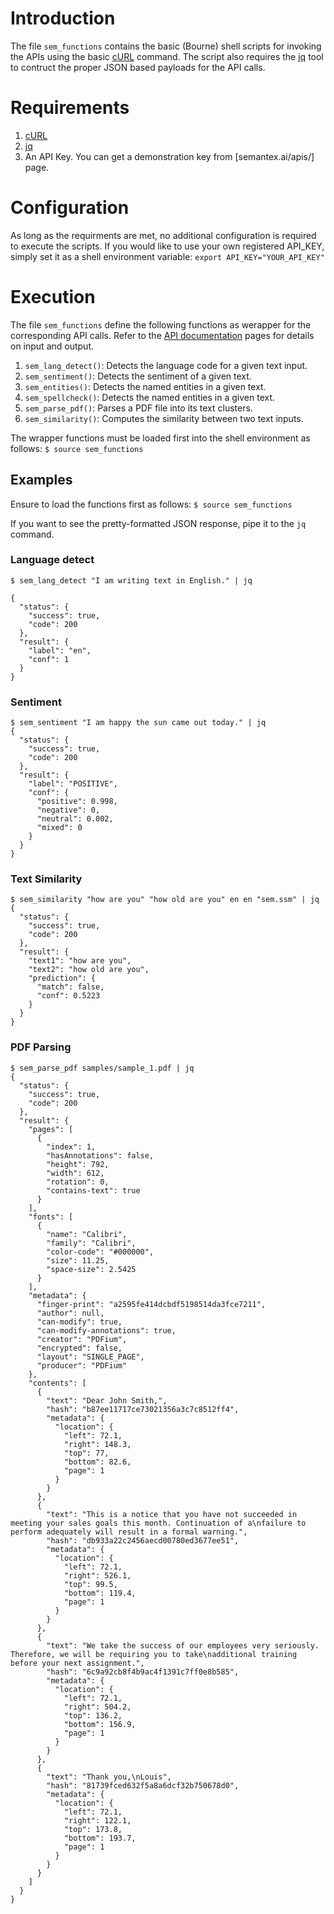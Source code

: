# Introduction
The file `sem_functions` contains the basic (Bourne) shell scripts for invoking the APIs using 
the basic [cURL](https://curl.se/) command. The script also requires the [jq](https://stedolan.github.io/jq/) tool
to contruct the proper JSON based payloads for the API calls.

# Requirements
1. [cURL](https://curl.se/)
2. [jq](https://stedolan.github.io/jq/)
3. An API Key. You can get a demonstration key from [semantex.ai/apis/] page.

# Configuration
As long as the requirments are met, no additional configuration is required to execute the scripts.
If you would like to use your own registered API_KEY, simply set it as a shell environment variable:
`export API_KEY="YOUR_API_KEY"`

# Execution
The file `sem_functions` define the following functions as werapper for the corresponding API calls. 
Refer to the [API documentation](semantex.ai/apis/) pages for details on input and output. 
1. `sem_lang_detect()`: Detects the language code for a given text input.
2. `sem_sentiment()`: Detects the sentiment of a given text.
3. `sem_entities()`: Detects the named entities in a given text.
4. `sem_spellcheck()`: Detects the named entities in a given text.
5. `sem_parse_pdf()`: Parses a PDF file into its text clusters.
6. `sem_similarity()`: Computes the similarity between two text inputs.

The wrapper functions must be loaded first into the shell environment as follows:
```$ source sem_functions```

## Examples
Ensure to load the functions first as follows:
```$ source sem_functions```

If you want to see the pretty-formatted JSON response, pipe it to the `jq` command.

### Language detect
```
$ sem_lang_detect "I am writing text in English." | jq 

{
  "status": {
    "success": true,
    "code": 200
  },
  "result": {
    "label": "en",
    "conf": 1
  }
}
```

### Sentiment
```
$ sem_sentiment "I am happy the sun came out today." | jq 
{
  "status": {
    "success": true,
    "code": 200
  },
  "result": {
    "label": "POSITIVE",
    "conf": {
      "positive": 0.998,
      "negative": 0,
      "neutral": 0.002,
      "mixed": 0
    }
  }
}
```

### Text Similarity
```
$ sem_similarity "how are you" "how old are you" en en "sem.ssm" | jq 
{
  "status": {
    "success": true,
    "code": 200
  },
  "result": {
    "text1": "how are you",
    "text2": "how old are you",
    "prediction": {
      "match": false,
      "conf": 0.5223
    }
  }
}
```

### PDF Parsing
```
$ sem_parse_pdf samples/sample_1.pdf | jq 
{
  "status": {
    "success": true,
    "code": 200
  },
  "result": {
    "pages": [
      {
        "index": 1,
        "hasAnnotations": false,
        "height": 792,
        "width": 612,
        "rotation": 0,
        "contains-text": true
      }
    ],
    "fonts": [
      {
        "name": "Calibri",
        "family": "Calibri",
        "color-code": "#000000",
        "size": 11.25,
        "space-size": 2.5425
      }
    ],
    "metadata": {
      "finger-print": "a2595fe414dcbdf5198514da3fce7211",
      "author": null,
      "can-modify": true,
      "can-modify-annotations": true,
      "creator": "PDFium",
      "encrypted": false,
      "layout": "SINGLE_PAGE",
      "producer": "PDFium"
    },
    "contents": [
      {
        "text": "Dear John Smith,",
        "hash": "b87ee11717ce73021356a3c7c8512ff4",
        "metadata": {
          "location": {
            "left": 72.1,
            "right": 148.3,
            "top": 77,
            "bottom": 82.6,
            "page": 1
          }
        }
      },
      {
        "text": "This is a notice that you have not succeeded in meeting your sales goals this month. Continuation of a\nfailure to perform adequately will result in a formal warning.",
        "hash": "db933a22c2456aecd00780ed3677ee51",
        "metadata": {
          "location": {
            "left": 72.1,
            "right": 526.1,
            "top": 99.5,
            "bottom": 119.4,
            "page": 1
          }
        }
      },
      {
        "text": "We take the success of our employees very seriously. Therefore, we will be requiring you to take\nadditional training before your next assignment.",
        "hash": "6c9a92cb8f4b9ac4f1391c7ff0e8b585",
        "metadata": {
          "location": {
            "left": 72.1,
            "right": 504.2,
            "top": 136.2,
            "bottom": 156.9,
            "page": 1
          }
        }
      },
      {
        "text": "Thank you,\nLouis",
        "hash": "81739fced632f5a8a6dcf32b750678d0",
        "metadata": {
          "location": {
            "left": 72.1,
            "right": 122.1,
            "top": 173.8,
            "bottom": 193.7,
            "page": 1
          }
        }
      }
    ]
  }
}
```
